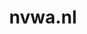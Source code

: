 ---
layout: post
title: "nvwa.nl"
internal_url: "/dutchgov/nvwa.nl.html"
subdomains_count: 47
all_subdomains_count: 69
urls_count: 38
ssl_rank: 0
http_rank: 62.605263157895
url_link: /data/nvwa.nl/urls.txt
all_subdomains_link: /data/nvwa.nl/all_subdomains.txt
subdomains_link: /data/nvwa.nl/subdomains.txt
categories: dutchgov
---